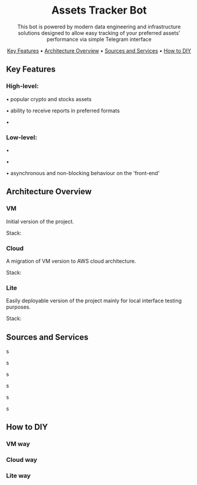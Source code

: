 <div align="center">

# Assets Tracker Bot

This bot is powered by modern data engineering and
infrastructure solutions designed to allow easy
tracking of your preferred assets' performance
via simple Telegram interface

[Key Features](#key-features) •
[Architecture Overview](#architecture-overview) •
[Sources and Services](#sources-and-services) •
[How to DIY](#how-to-diy)

</div>

## Key Features

### High-level:

• popular crypto and stocks assets

• ability to receive reports in preferred formats

•

### Low-level:

•

•

• asynchronous and non-blocking behaviour on the 'front-end'

## Architecture Overview

### VM

Initial version of the project.

Stack:

### Cloud

A migration of VM version to AWS cloud architecture.

Stack:

### Lite

Easily deployable version of the project mainly for
local interface testing purposes.

Stack:

## Sources and Services

s

s

s

s

s

s

## How to DIY

### VM way

### Cloud way

### Lite way
